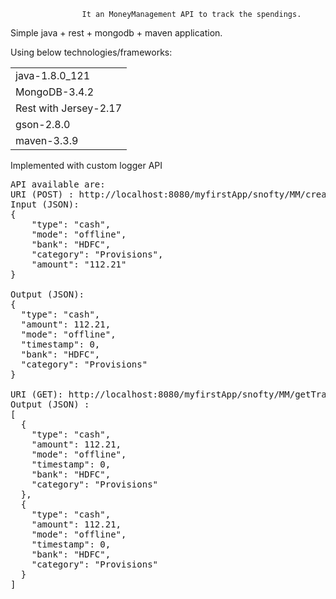 					It an MoneyManagement API to track the spendings.
					
Simple java + rest + mongodb + maven application.

Using below technologies/frameworks:
<table>
<tr><td>java-1.8.0_121</td></tr>
<tr><td>MongoDB-3.4.2</td></tr>
<tr><td>Rest with Jersey-2.17</td></tr>
<tr><td>gson-2.8.0</td></tr>
<tr><td>maven-3.3.9</td></tr>
</table>

Implemented with custom logger API
<pre>
API available are:
URI (POST) : http://localhost:8080/myfirstApp/snofty/MM/createTransaction/
Input (JSON): 
{
	"type": "cash",
	"mode": "offline",
	"bank": "HDFC",
	"category": "Provisions",
	"amount": "112.21"
}

Output (JSON):
{
  "type": "cash",
  "amount": 112.21,
  "mode": "offline",
  "timestamp": 0,
  "bank": "HDFC",
  "category": "Provisions"
}

URI (GET): http://localhost:8080/myfirstApp/snofty/MM/getTransactions
Output (JSON) :
[
  {
    "type": "cash",
    "amount": 112.21,
    "mode": "offline",
    "timestamp": 0,
    "bank": "HDFC",
    "category": "Provisions"
  },
  {
    "type": "cash",
    "amount": 112.21,
    "mode": "offline",
    "timestamp": 0,
    "bank": "HDFC",
    "category": "Provisions"
  }
]
</pre>
